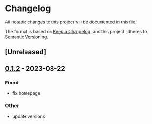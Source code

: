 # Changelog
All notable changes to this project will be documented in this file.

The format is based on [Keep a Changelog](https://keepachangelog.com/en/1.0.0/),
and this project adheres to [Semantic Versioning](https://semver.org/spec/v2.0.0.html).

## [Unreleased]

## [0.1.2](https://github.com/xenoterracide/brix/compare/brix_config_loader-v0.1.1...brix_config_loader-v0.1.2) - 2023-08-22

### Fixed
- fix homepage

### Other
- update versions
